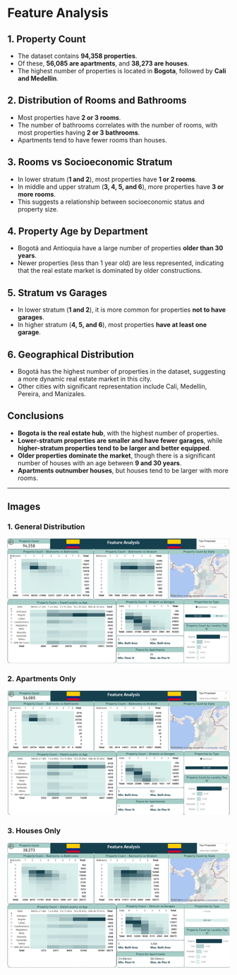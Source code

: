 # **Feature Analysis**

## **1. Property Count**
- The dataset contains **94,358 properties**.
- Of these, **56,085 are apartments**, and **38,273 are houses**.
- The highest number of properties is located in **Bogota**, followed by **Cali and Medellin**.

## **2. Distribution of Rooms and Bathrooms**
- Most properties have **2 or 3 rooms**.
- The number of bathrooms correlates with the number of rooms, with most properties having **2 or 3 bathrooms**.
- Apartments tend to have fewer rooms than houses.

## **3. Rooms vs Socioeconomic Stratum**
- In lower stratum (**1 and 2**), most properties have **1 or 2 rooms**.
- In middle and upper stratum (**3, 4, 5, and 6**), more properties have **3 or more rooms**.
- This suggests a relationship between socioeconomic status and property size.

## **4. Property Age by Department**
- Bogotá and Antioquia have a large number of properties **older than 30 years**.
- Newer properties (less than 1 year old) are less represented, indicating that the real estate market is dominated by older constructions.

## **5. Stratum vs Garages**
- In lower stratum (**1 and 2**), it is more common for properties **not to have garages**.
- In higher stratum (**4, 5, and 6**), most properties **have at least one garage**.

## **6. Geographical Distribution**
- Bogotá has the highest number of properties in the dataset, suggesting a more dynamic real estate market in this city.
- Other cities with significant representation include Cali, Medellín, Pereira, and Manizales.

## **Conclusions**
- **Bogota is the real estate hub**, with the highest number of properties.
- **Lower-stratum properties are smaller and have fewer garages**, while **higher-stratum properties tend to be larger and better equipped**.
- **Older properties dominate the market**, though there is a significant number of houses with an age between **9 and 30 years**.
- **Apartments outnumber houses**, but houses tend to be larger with more rooms.

---

## **Images**
### **1. General Distribution**
![General Distribution](Analysis-of-Properties-Colombia/images/Feature-Analysis-General.png)

### **2. Apartments Only**
![Apartments Only](Analysis-of-Properties-Colombia/images/Feature-Analysis-Apartment.png)

### **3. Houses Only**
![Houses Only](Analysis-of-Properties-Colombia/images/Feature-Analysis-House.png)
